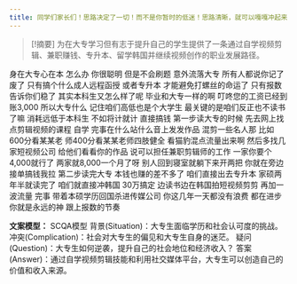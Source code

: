 ```yaml
---
title: 同学们家长们！思路决定了一切！而不是你暂时的低迷！思路清晰，就可以嘎嘎冲起来！大专 
---
```

 > [!摘要]
为在大专学习但有志于提升自己的学生提供了一条通过自学视频剪辑、兼职赚钱、专升本、留学韩国并继续视频创作的职业发展路径。

身在大专心在本
怎么办
你很聪明
但是不会刷题
意外流落大专
所有人都说你记了废了
只有搞个什么成人远程函授
或者专升本
才能避免打螺丝的命运了
只有报数告诉你们稳了
其实本科生又怎么样了呢
毕业和大专一样的啊
叮咚您的工资已经到账3,000
所以大专什么
记住咱们高低也是个大学生
最关键的是咱们反正也不读书了嘛
消耗远低于本科生
不如将计就计
直接搞钱
第一步读大专的时候
先去网上找点剪辑视频的课程
自学
完事在什么站什么音上发发作品
混剪一些名人那
比如600分看某某老
师400分看某某老师四肢健全
看猫豹混点流量出来啊
然后多找几家短视频公司
给他们看看你的作品
说可以担任兼职剪辑师的工作
一家你要个4,000就行了
两家就8,000一个月了呀
别人回到寝室就躺下来开两把
你就在旁边接单搞钱我拉
第二步读完大专
本钱也赚的差不多了
咱们直接出去专升本
家硕两年半就读完了
咱们就直接冲韩国
30万搞定
边读书边在韩国拍短视频剪剪
再加一波流量
完事
带着本硕学历回国杀进传媒公司
你这几年一天都没有浪费
都在进步
你就是永远的神
跟上报数的节奏

**文案模型：**
SCQA模型
背景(Situation)：大专生面临学历和社会认可度的挑战。
冲突(Complication)：社会对大专生的偏见和大专生自身的迷茫。
疑问(Question)：大专生如何逆袭，提升自己的社会地位和经济收入？
答案(Answer)：通过自学视频剪辑技能和利用社交媒体平台，大专生可以创造自己的价值和收入来源。
